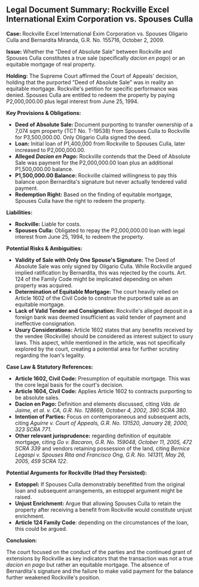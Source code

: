 ## Legal Document Summary: Rockville Excel International Exim Corporation vs. Spouses Culla

**Case:** Rockville Excel International Exim Corporation vs. Spouses Oligario Culla and Bernardita Miranda, G.R. No. 155716, October 2, 2009.

**Issue:** Whether the "Deed of Absolute Sale" between Rockville and Spouses Culla constitutes a true sale (specifically *dacion en pago*) or an equitable mortgage of real property.

**Holding:** The Supreme Court affirmed the Court of Appeals' decision, holding that the purported "Deed of Absolute Sale" was in reality an equitable mortgage. Rockville's petition for specific performance was denied. Spouses Culla are entitled to redeem the property by paying P2,000,000.00 plus legal interest from June 25, 1994.

**Key Provisions & Obligations:**

*   **Deed of Absolute Sale:** Document purporting to transfer ownership of a 7,074 sqm property (TCT No. T-19538) from Spouses Culla to Rockville for P3,500,000.00. Only Oligario Culla signed the deed.
*   **Loan:** Initial loan of P1,400,000 from Rockville to Spouses Culla, later increased to P2,000,000.00.
*   **Alleged *Dacion en Pago*:** Rockville contends that the Deed of Absolute Sale was payment for the P2,000,000.00 loan plus an additional P1,500,000.00 balance.
*   **P1,500,000.00 Balance:** Rockville claimed willingness to pay this balance upon Bernardita's signature but never actually tendered valid payment.
*   **Redemption Right:** Based on the finding of equitable mortgage, Spouses Culla have the right to redeem the property.

**Liabilities:**

*   **Rockville:** Liable for costs.
*   **Spouses Culla:** Obligated to repay the P2,000,000.00 loan with legal interest from June 25, 1994, to redeem the property.

**Potential Risks & Ambiguities:**

*   **Validity of Sale with Only One Spouse's Signature:** The Deed of Absolute Sale was only signed by Oligario Culla. While Rockville argued implied ratification by Bernardita, this was rejected by the courts.  Art. 124 of the Family Code might be implicated depending on when property was acquired.
*   **Determination of Equitable Mortgage:** The court heavily relied on Article 1602 of the Civil Code to construe the purported sale as an equitable mortgage.
*   **Lack of Valid Tender and Consignation:** Rockville's alleged deposit in a foreign bank was deemed insufficient as valid tender of payment and ineffective consignation.
*   **Usury Considerations:** Article 1602 states that any benefits received by the vendee (Rockville) should be considered as interest subject to usury laws. This aspect, while mentioned in the article, was not specifically explored by the court, creating a potential area for further scrutiny regarding the loan's legality.

**Case Law & Statutory References:**

*   **Article 1602, Civil Code:** Presumption of equitable mortgage. This was the core legal basis for the court's decision.
*   **Article 1604, Civil Code:** Applies Article 1602 to contracts purporting to be absolute sales.
*   **Dacion en Pago:** Definition and elements discussed, citing *Vda. de Jaime, et al. v. CA, G.R. No. 128669, October 4, 2002, 390 SCRA 380*.
*   **Intention of Parties:** Focus on contemporaneous and subsequent acts, citing *Aguirre v. Court of Appeals, G.R. No. 131520, January 28, 2000, 323 SCRA 771*.
*   **Other relevant jurisprudence:** regarding definition of equitable mortgage, citing *Go v. Bacaron, G.R. No. 159048, October 11, 2005, 472 SCRA 339* and vendors retaining possession of the land, citing *Bernice Legaspi v. Spouses Rita and Francisco Ong, G.R. No. 141311, May 26, 2005, 459 SCRA 122*.

**Potential Arguments for Rockville (Had they Persisted):**

*   **Estoppel:** If Spouses Culla demonstrably benefitted from the original loan and subsequent arrangements, an estoppel argument might be raised.
*   **Unjust Enrichment:** Argue that allowing Spouses Culla to retain the property after receiving a benefit from Rockville would constitute unjust enrichment.
*   **Article 124 Family Code**: depending on the circumstances of the loan, this could be argued.

**Conclusion:**

The court focused on the conduct of the parties and the continued grant of extensions by Rockville as key indicators that the transaction was not a true *dacion en pago* but rather an equitable mortgage. The absence of Bernardita's signature and the failure to make valid payment for the balance further weakened Rockville's position.

